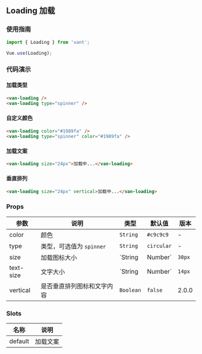 ## Loading 加载

### 使用指南
``` javascript
import { Loading } from 'vant';

Vue.use(Loading);
```

### 代码演示

#### 加载类型

```html
<van-loading />
<van-loading type="spinner" />
```

#### 自定义颜色

```html
<van-loading color="#1989fa" />
<van-loading type="spinner" color="#1989fa" />
```

#### 加载文案

```html
<van-loading size="24px">加载中...</van-loading>
```

#### 垂直排列

```html
<van-loading size="24px" vertical>加载中...</van-loading>
```

### Props

| 参数 | 说明 | 类型 | 默认值 | 版本 |
|------|------|------|------|------|
| color | 颜色 | `String` | `#c9c9c9` | - |
| type | 类型，可选值为 `spinner` | `String` | `circular` | - |
| size | 加载图标大小 | `String | Number` | `30px` | - |
| text-size | 文字大小 | `String | Number` | `14px` | 2.0.0 |
| vertical | 是否垂直排列图标和文字内容 | `Boolean` | `false` | 2.0.0 |

### Slots

| 名称 | 说明 |
|------|------|
| default | 加载文案 |
